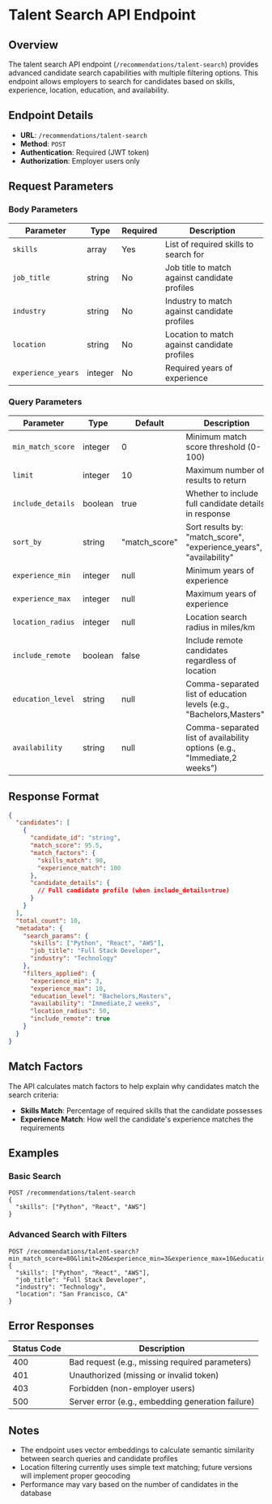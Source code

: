 # Talent Search API Endpoint

## Overview

The talent search API endpoint (`/recommendations/talent-search`) provides advanced candidate search capabilities with multiple filtering options. This endpoint allows employers to search for candidates based on skills, experience, location, education, and availability.

## Endpoint Details

- **URL**: `/recommendations/talent-search`
- **Method**: `POST`
- **Authentication**: Required (JWT token)
- **Authorization**: Employer users only

## Request Parameters

### Body Parameters

| Parameter | Type | Required | Description |
|-----------|------|----------|-------------|
| `skills` | array | Yes | List of required skills to search for |
| `job_title` | string | No | Job title to match against candidate profiles |
| `industry` | string | No | Industry to match against candidate profiles |
| `location` | string | No | Location to match against candidate profiles |
| `experience_years` | integer | No | Required years of experience |

### Query Parameters

| Parameter | Type | Default | Description |
|-----------|------|---------|-------------|
| `min_match_score` | integer | 0 | Minimum match score threshold (0-100) |
| `limit` | integer | 10 | Maximum number of results to return |
| `include_details` | boolean | true | Whether to include full candidate details in response |
| `sort_by` | string | "match_score" | Sort results by: "match_score", "experience_years", "availability" |
| `experience_min` | integer | null | Minimum years of experience |
| `experience_max` | integer | null | Maximum years of experience |
| `location_radius` | integer | null | Location search radius in miles/km |
| `include_remote` | boolean | false | Include remote candidates regardless of location |
| `education_level` | string | null | Comma-separated list of education levels (e.g., "Bachelors,Masters") |
| `availability` | string | null | Comma-separated list of availability options (e.g., "Immediate,2 weeks") |

## Response Format

```json
{
  "candidates": [
    {
      "candidate_id": "string",
      "match_score": 95.5,
      "match_factors": {
        "skills_match": 90,
        "experience_match": 100
      },
      "candidate_details": {
        // Full candidate profile (when include_details=true)
      }
    }
  ],
  "total_count": 10,
  "metadata": {
    "search_params": {
      "skills": ["Python", "React", "AWS"],
      "job_title": "Full Stack Developer",
      "industry": "Technology"
    },
    "filters_applied": {
      "experience_min": 3,
      "experience_max": 10,
      "education_level": "Bachelors,Masters",
      "availability": "Immediate,2 weeks",
      "location_radius": 50,
      "include_remote": true
    }
  }
}
```

## Match Factors

The API calculates match factors to help explain why candidates match the search criteria:

- **Skills Match**: Percentage of required skills that the candidate possesses
- **Experience Match**: How well the candidate's experience matches the requirements

## Examples

### Basic Search

```
POST /recommendations/talent-search
{
  "skills": ["Python", "React", "AWS"]
}
```

### Advanced Search with Filters

```
POST /recommendations/talent-search?min_match_score=80&limit=20&experience_min=3&experience_max=10&education_level=Bachelors,Masters&availability=Immediate,2%20weeks&include_remote=true
{
  "skills": ["Python", "React", "AWS"],
  "job_title": "Full Stack Developer",
  "industry": "Technology",
  "location": "San Francisco, CA"
}
```

## Error Responses

| Status Code | Description |
|-------------|-------------|
| 400 | Bad request (e.g., missing required parameters) |
| 401 | Unauthorized (missing or invalid token) |
| 403 | Forbidden (non-employer users) |
| 500 | Server error (e.g., embedding generation failure) |

## Notes

- The endpoint uses vector embeddings to calculate semantic similarity between search queries and candidate profiles
- Location filtering currently uses simple text matching; future versions will implement proper geocoding
- Performance may vary based on the number of candidates in the database 